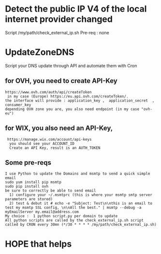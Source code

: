 # Detect the public IP V4 of the local internet provider changed
   Script /my/path/check_external_ip.sh
   Pre-req : none



# UpdateZoneDNS
Script your DNS update through API and automate them with Cron

## for OVH, you need to create API-Key 
    https://www.ovh.com/auth/api/createToken
     in my case (Europe) https://eu.api.ovh.com/createToken/.
    the interface will provide : application_key ,  application_secret  , consumer_key
    depending OVH zone you are, you also need endpoint (in my case "ovh-eu")

## for WIX, you also need an API-Key,
     https://manage.wix.com/account/api-keys
      you should see your ACCOUNT_ID
      Create an API Key, result is an AUTH_TOKEN


    
## Some pre-reqs
    I use Python to update the Domains and msmtp to send a quick simple email
    sudo yum install pip msmtp
    sudo pip install ovh
    be sure to correctly be able to send email
      1) configure your ~/.msmtprc (this is where your msmtp smtp server parameters are stored) 
      2) test & debut it # echo -e "Subject: Test\n\nthis is an email to test my msmtp SSL config, \n\nAll the best." | msmtp --debug -a myEmailServer my.email@address.com
    My choice :  1 python script.py per domain to update
    All python scripts are called by the check_external_ip.sh script called by CRON every 30mn (*/30 * * * * /my/path/check_external_ip.sh)

# HOPE that helps
